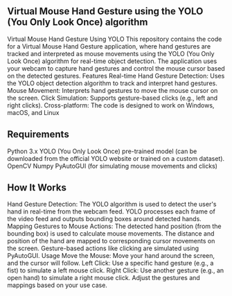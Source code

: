 <h2> Virtual Mouse Hand Gesture using the YOLO (You Only Look Once) algorithm</h2>

Virtual Mouse Hand Gesture Using YOLO
This repository contains the code for a Virtual Mouse Hand Gesture application, where hand gestures are tracked and interpreted as mouse movements using the YOLO (You Only Look Once) algorithm for real-time object detection. The application uses your webcam to capture hand gestures and control the mouse cursor based on the detected gestures.
Features
Real-time Hand Gesture Detection: Uses the YOLO object detection algorithm to track and interpret hand gestures.
Mouse Movement: Interprets hand gestures to move the mouse cursor on the screen.
Click Simulation: Supports gesture-based clicks (e.g., left and right clicks).
Cross-platform: The code is designed to work on Windows, macOS, and Linux

<h2>Requirements</h2>
Python 3.x
YOLO (You Only Look Once) pre-trained model (can be downloaded from the official YOLO website or trained on a custom dataset).
OpenCV
Numpy
PyAutoGUI (for simulating mouse movements and clicks)

<h2>How It Works</h2>
Hand Gesture Detection:
The YOLO algorithm is used to detect the user's hand in real-time from the webcam feed.
YOLO processes each frame of the video feed and outputs bounding boxes around detected hands.
Mapping Gestures to Mouse Actions:
The detected hand position (from the bounding box) is used to calculate mouse movements.
The distance and position of the hand are mapped to corresponding cursor movements on the screen.
Gesture-based actions like clicking are simulated using PyAutoGUI.
Usage
Move the Mouse: Move your hand around the screen, and the cursor will follow.
Left Click: Use a specific hand gesture (e.g., a fist) to simulate a left mouse click.
Right Click: Use another gesture (e.g., an open hand) to simulate a right mouse click.
Adjust the gestures and mappings based on your use case.
